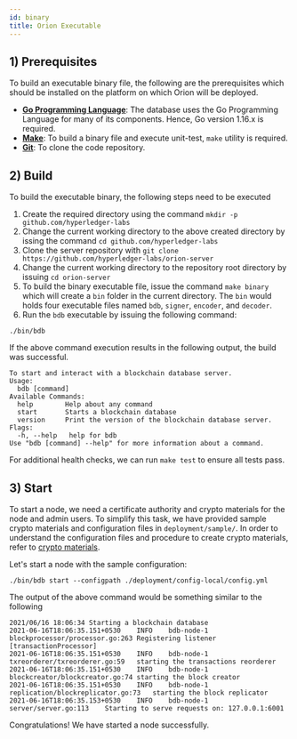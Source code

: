 ```yaml
---
id: binary
title: Orion Executable
---
```


<!--
 Copyright IBM Corp. All Rights Reserved.

 SPDX-License-Identifier: CC-BY-4.0
 -->

## 1) Prerequisites

To build an executable binary file, the following are the prerequisites which should be installed on the platform on which
Orion will be deployed.

  - **[Go Programming Language](https://golang.org/)**: The database uses the Go Programming Language for many of its components. Hence, Go version 1.16.x is required.
  - **[Make](https://man7.org/linux/man-pages/man1/make.1.html)**: To build a binary file and execute unit-test, `make` utility is required.
  - **[Git](https://github.com/git-guides/install-git)**: To clone the code repository.

## 2) Build

To build the executable binary, the following steps need to be executed

  1. Create the required directory using the command `mkdir -p github.com/hyperledger-labs`
  2. Change the current working directory to the above created directory by issing the command `cd github.com/hyperledger-labs`
  3. Clone the server repository with `git clone https://github.com/hyperledger-labs/orion-server`
  4. Change the current working directory to the repository root directory by issuing `cd orion-server`
  5. To build the binary executable file, issue the command `make binary` which will create a `bin` folder in the current directory. The `bin` would holds four executable
  files named `bdb`, `signer`, `encoder`, and `decoder`.
  6. Run the `bdb` executable by issuing the following command:

```shell
./bin/bdb
```

If the above command execution results in the following output, the build was successful.

```text
To start and interact with a blockchain database server.
Usage:
  bdb [command]
Available Commands:
  help        Help about any command
  start       Starts a blockchain database
  version     Print the version of the blockchain database server.
Flags:
  -h, --help   help for bdb
Use "bdb [command] --help" for more information about a command.
```

For additional health checks, we can run `make test` to ensure all tests pass.

## 3) Start

To start a node, we need a certificate authority and crypto materials for the node and admin users. To simplify this task, we have provided sample
crypto materials and configuration files in `deployment/sample/`. In order to understand the configuration files and procedure to create crypto
materials, refer to [crypto materials](crypto-materials).

Let's start a node with the sample configuration:
```shell
./bin/bdb start --configpath ./deployment/config-local/config.yml
```

The output of the above command would be something similar to the following
```text
2021/06/16 18:06:34 Starting a blockchain database
2021-06-16T18:06:35.151+0530	INFO	bdb-node-1	blockprocessor/processor.go:263	Registering listener [transactionProcessor]
2021-06-16T18:06:35.151+0530	INFO	bdb-node-1	txreorderer/txreorderer.go:59	starting the transactions reorderer
2021-06-16T18:06:35.151+0530	INFO	bdb-node-1	blockcreator/blockcreator.go:74	starting the block creator
2021-06-16T18:06:35.151+0530	INFO	bdb-node-1	replication/blockreplicator.go:73	starting the block replicator
2021-06-16T18:06:35.153+0530	INFO	bdb-node-1	server/server.go:113	Starting to serve requests on: 127.0.0.1:6001
```

Congratulations! We have started a node successfully.
